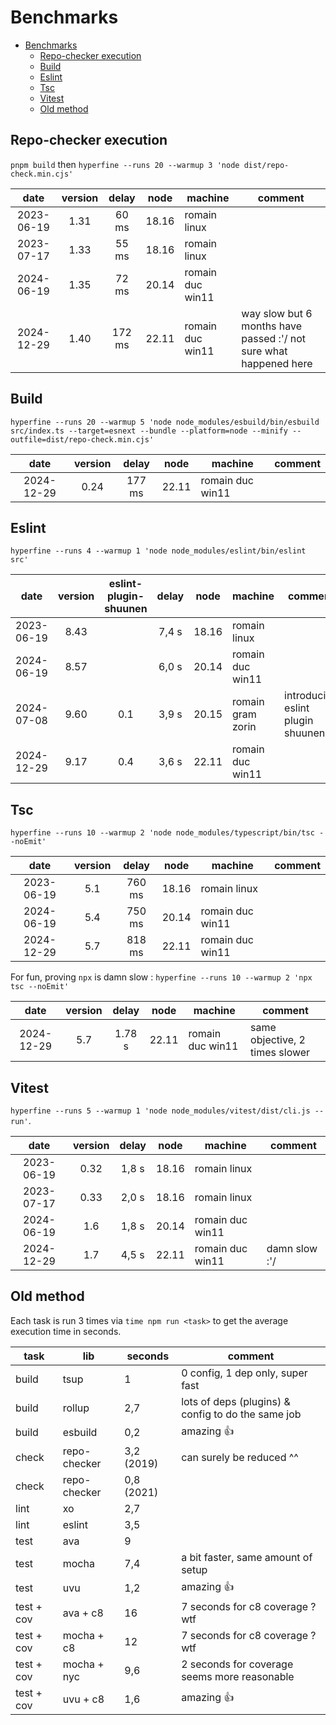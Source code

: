 
# Benchmarks

- [Benchmarks](#benchmarks)
  - [Repo-checker execution](#repo-checker-execution)
  - [Build](#build)
  - [Eslint](#eslint)
  - [Tsc](#tsc)
  - [Vitest](#vitest)
  - [Old method](#old-method)

## Repo-checker execution

`pnpm build` then `hyperfine --runs 20 --warmup 3 'node dist/repo-check.min.cjs'`

|    date    | version | delay  | node  | machine          | comment                                                           |
| :--------: | :-----: | :----: | ----- | ---------------- | ----------------------------------------------------------------- |
| 2023-06-19 |  1.31   | 60 ms  | 18.16 | romain linux     |                                                                   |
| 2023-07-17 |  1.33   | 55 ms  | 18.16 | romain linux     |                                                                   |
| 2024-06-19 |  1.35   | 72 ms  | 20.14 | romain duc win11 |                                                                   |
| 2024-12-29 |  1.40   | 172 ms | 22.11 | romain duc win11 | way slow but 6 months have passed :'/ not sure what happened here |

## Build

`hyperfine --runs 20 --warmup 5 'node node_modules/esbuild/bin/esbuild src/index.ts --target=esnext --bundle --platform=node --minify --outfile=dist/repo-check.min.cjs'`

|    date    | version | delay  | node  | machine          | comment |
| :--------: | :-----: | :----: | ----- | ---------------- | ------- |
| 2024-12-29 |  0.24   | 177 ms | 22.11 | romain duc win11 |         |

## Eslint

`hyperfine --runs 4 --warmup 1 'node node_modules/eslint/bin/eslint src'`

|    date    | version | eslint-plugin-shuunen | delay | node  | machine           | comment                           |
| :--------: | :-----: | :-------------------: | :---: | ----- | ----------------- | --------------------------------- |
| 2023-06-19 |  8.43   |                       | 7,4 s | 18.16 | romain linux      |                                   |
| 2024-06-19 |  8.57   |                       | 6,0 s | 20.14 | romain duc win11  |                                   |
| 2024-07-08 |  9.60   |          0.1          | 3,9 s | 20.15 | romain gram zorin | introducing eslint plugin shuunen |
| 2024-12-29 |  9.17   |          0.4          | 3,6 s | 22.11 | romain duc win11  |                                   |

## Tsc

`hyperfine --runs 10 --warmup 2 'node node_modules/typescript/bin/tsc --noEmit'`

|    date    | version | delay  | node  | machine          | comment |
| :--------: | :-----: | :----: | ----- | ---------------- | ------- |
| 2023-06-19 |   5.1   | 760 ms | 18.16 | romain linux     |         |
| 2024-06-19 |   5.4   | 750 ms | 20.14 | romain duc win11 |         |
| 2024-12-29 |   5.7   | 818 ms | 22.11 | romain duc win11 |         |

For fun, proving `npx` is damn slow : `hyperfine --runs 10 --warmup 2 'npx tsc --noEmit'`

|    date    | version | delay  | node  | machine          | comment                        |
| :--------: | :-----: | :----: | ----- | ---------------- | ------------------------------ |
| 2024-12-29 |   5.7   | 1.78 s | 22.11 | romain duc win11 | same objective, 2 times slower |

## Vitest

`hyperfine --runs 5 --warmup 1 'node node_modules/vitest/dist/cli.js --run'`.

|    date    | version | delay | node  | machine          | comment       |
| :--------: | :-----: | :---: | ----- | ---------------- | ------------- |
| 2023-06-19 |  0.32   | 1,8 s | 18.16 | romain linux     |               |
| 2023-07-17 |  0.33   | 2,0 s | 18.16 | romain linux     |               |
| 2024-06-19 |   1.6   | 1,8 s | 20.14 | romain duc win11 |               |
| 2024-12-29 |   1.7   | 4,5 s | 22.11 | romain duc win11 | damn slow :'/ |

## Old method

Each task is run 3 times via `time npm run <task>` to get the average execution time in seconds.

| task       | lib          | seconds    | comment                                            |
| ---------- | ------------ | ---------- | -------------------------------------------------- |
| build      | tsup         | 1          | 0 config, 1 dep only, super fast                   |
| build      | rollup       | 2,7        | lots of deps (plugins) & config to do the same job |
| build      | esbuild      | 0,2        | amazing 👍                                          |
| check      | repo-checker | 3,2 (2019) | can surely be reduced ^^                           |
| check      | repo-checker | 0,8 (2021) |                                                    |
| lint       | xo           | 2,7        |                                                    |
| lint       | eslint       | 3,5        |                                                    |
| test       | ava          | 9          |                                                    |
| test       | mocha        | 7,4        | a bit faster, same amount of setup                 |
| test       | uvu          | 1,2        | amazing 👍                                          |
| test + cov | ava + c8     | 16         | 7 seconds for c8 coverage ? wtf                    |
| test + cov | mocha + c8   | 12         | 7 seconds for c8 coverage ? wtf                    |
| test + cov | mocha + nyc  | 9,6        | 2 seconds for coverage seems more reasonable       |
| test + cov | uvu + c8     | 1,6        | amazing 👍                                          |

